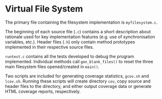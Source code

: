 # Virtual File System

The primary file containing the filesystem implementation is `myfilesystem.c`.

The beginning of each source file (`.c`) contains a short description about rationale used for key implementation features (e.g. use of synchronisation variables, etc.). Header files (`.h`) only contain method prototypes implemented in their respective source files.

`runtest.c` contains all the tests developed to debug the program implemented. Individual methods call `gen_blank_files()` to reset the three main filesystem files opened/created in `main()`.

Two scripts are included for generating coverage statistics, `gcov.sh` and `lcov.sh`. Running these scripts will create directory `cov`, copy source and header files to the directory, and either output coverage data or generate HTML coverage reports, respectively.
